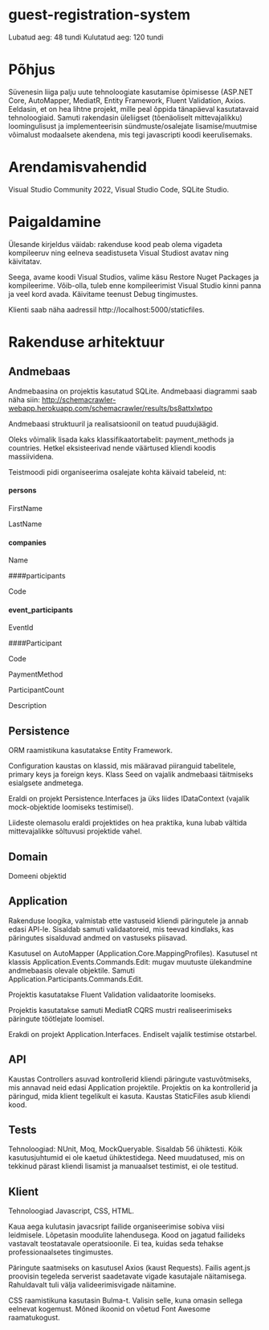 # guest-registration-system

Lubatud aeg: 48 tundi
Kulutatud aeg: 120 tundi

# Põhjus

Süvenesin liiga palju uute tehnoloogiate kasutamise õpimisesse (ASP.NET Core, AutoMapper, MediatR, Entity Framework, Fluent Validation, Axios. Eeldasin, et on hea lihtne projekt, mille peal õppida tänapäeval kasutatavaid tehnoloogiaid. Samuti rakendasin üleliigset (tõenäoliselt mittevajalikku) loomingulisust ja implementeerisin sündmuste/osalejate lisamise/muutmise võimalust modaalsete akendena, mis tegi javascripti koodi keerulisemaks.

# Arendamisvahendid

Visual Studio Community 2022, Visual Studio Code, SQLite Studio.

# Paigaldamine

Ülesande kirjeldus väidab: rakenduse kood peab olema vigadeta kompileeruv ning eelneva seadistuseta Visual Studiost avatav ning käivitatav.

Seega, avame koodi Visual Studios, valime käsu Restore Nuget Packages ja kompileerime. Võib-olla, tuleb enne kompileerimist Visual Studio kinni panna ja veel kord avada. Käivitame teenust Debug tingimustes.

Klienti saab näha aadressil http://localhost:5000/staticfiles.

# Rakenduse arhitektuur

## Andmebaas

Andmebaasina on projektis kasutatud SQLite.
Andmebaasi diagrammi saab näha siin: 
http://schemacrawler-webapp.herokuapp.com/schemacrawler/results/bs8attxlwtpo

Andmebaasi struktuuril ja realisatsioonil on teatud puudujäägid. 

Oleks võimalik lisada kaks klassifikaatortabelit: payment_methods ja countries. Hetkel eksisteerivad nende väärtused kliendi koodis massiividena.

Teistmoodi pidi organiseerima osalejate kohta käivaid tabeleid, nt:

#### persons

FirstName

LastName

#### companies

Name

####participants

Code

#### event_participants

EventId

####Participant

Code

PaymentMethod

ParticipantCount

Description

## Persistence

ORM raamistikuna kasutatakse Entity Framework.

Configuration kaustas on klassid, mis määravad piiranguid tabelitele, primary keys ja foreign keys.
Klass Seed on vajalik andmebaasi täitmiseks esialgsete andmetega.

Eraldi on projekt Persistence.Interfaces ja üks liides IDataContext (vajalik mock-objektide loomiseks testimisel).

Liideste olemasolu eraldi projektides on hea praktika, kuna lubab vältida mittevajalikke sõltuvusi projektide vahel.

## Domain

Domeeni objektid

## Application

Rakenduse loogika, valmistab ette vastuseid kliendi päringutele ja annab edasi API-le. Sisaldab samuti validaatoreid, mis teevad kindlaks, kas päringutes sisalduvad andmed on vastuseks piisavad.

Kasutusel on AutoMapper (Application.Core.MappingProfiles). Kasutusel nt klassis Application.Events.Commands.Edit: mugav muutuste ülekandmine andmebaasis olevale objektile. Samuti  Application.Participants.Commands.Edit.

Projektis kasutatakse Fluent Validation validaatorite loomiseks.

Projektis kasutatakse samuti MediatR CQRS mustri realiseerimiseks päringute töötlejate loomisel.

Erakdi on projekt Application.Interfaces. Endiselt vajalik testimise otstarbel.

## API

Kaustas Controllers asuvad kontrollerid kliendi päringute vastuvõtmiseks, mis annavad neid edasi Application projektile. Projektis on ka kontrollerid ja päringud, mida klient tegelikult ei kasuta.
Kaustas StaticFiles asub kliendi kood.

## Tests

Tehnoloogiad: NUnit, Moq, MockQueryable.
Sisaldab 56 ühiktesti. Kõik kasutusjuhtumid ei ole kaetud ühiktestidega. Need muudatused, mis on tekkinud pärast kliendi lisamist ja manuaalset testimist, ei ole testitud.

## Klient

Tehnoloogiad Javascript, CSS, HTML.

Kaua aega kulutasin javacsript failide organiseerimise sobiva viisi leidmisele. Lõpetasin moodulite lahendusega. Kood on jagatud failideks vastavalt teostatavale operatsioonile. Ei tea, kuidas seda tehakse professionaalsetes tingimustes.

Päringute saatmiseks on kasutusel Axios (kaust Requests). Failis agent.js proovisin tegeleda serverist saadetavate vigade kasutajale näitamisega. Rahuldavalt tuli välja valideerimisvigade näitamine.

CSS raamistikuna kasutasin Bulma-t. Valisin selle, kuna omasin sellega eelnevat kogemust. Mõned ikoonid on võetud Font Awesome raamatukogust.

